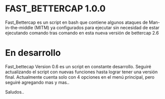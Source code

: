 # FAST_BETTERCAP 1.0.0
Fast_Bettercap es un script en bash que contiene algunos ataques de Man-in-the-middle  (MITM) ya configurados para ejecutar sin necesidad de estar ejecutando comando tras comando en esta nueva versión de bettercap 2.6

# En desarrollo
Fast_bettecap Version 0.6 es un script en constante desarrollo. Seguiré actualizando el script con nuevas funciones hasta lograr tener una versión final. Actualmente cuenta solo con 4 opciones en el menú principal, pero seguiré agregando mas y mas..

Saludos..

